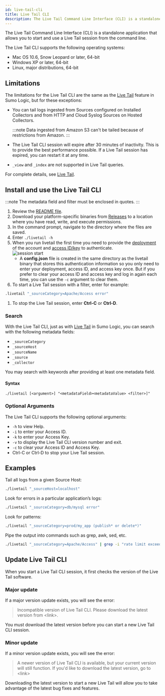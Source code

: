 ```yaml
---
id: live-tail-cli
title: Live Tail CLI
description: The Live Tail Command Line Interface (CLI) is a standalone application that allows you to start and use a Live Tail session from the command line.
---
```


The Live Tail Command Line Interface (CLI) is a standalone application that allows you to start and use a Live Tail session from the command line.

The Live Tail CLI supports the following operating systems:

* Mac OS 10.6, Snow Leopard or later, 64-bit
* Windows XP or later, 64-bit
* Linux, major distributions, 64-bit

## Limitations

The limitations for the Live Tail CLI are the same as the [Live Tail](about-live-tail.md) feature in Sumo Logic, but for these exceptions:

* You can tail logs ingested from Sources configured on Installed Collectors and from HTTP and Cloud Syslog Sources on Hosted Collectors.

  :::note
  Data ingested from Amazon S3 can't be tailed because of restrictions from Amazon.
  :::

* The Live Tail CLI session will expire after 30 minutes of inactivity. This is to provide the best performance possible. If a Live Tail session has expired, you can restart it at any time.

* `_view` and `_index` are not supported in Live Tail queries.

For complete details, see [Live Tail](about-live-tail.md).

## Install and use the Live Tail CLI

:::note
The metadata field and filter must be enclosed in quotes.
:::

1. Review the [README file](https://github.com/sumologic/livetail-cli). 
1. Download your platform-specific binaries from [Releases](https://github.com/SumoLogic/livetail-cli/release) to a location where you have read, write, and execute permissions.
1. In the command prompt, navigate to the directory where the files are saved.
1. Enter `./livetail -h`
1. When you run livetail the first time you need to provide the [deployment](/docs/api/troubleshooting#Deployments-and-Sumo-Logic-Endpoints) of the account and [access ID/key](/docs/manage/security/access-keys.md) to authenticate.<br/>  ![session start](/img/search/livetail/cli-live-tail-sessions-start.png)
   * A **config.json** file is created in the same directory as the livetail binary that stores this authentication information so you only need to enter your deployment, access ID, and access key once. But if you prefer to clear your access ID and access key and log in again each time, you can use the `-c` argument to clear them.
1. To start a Live Tail session with a filter, enter for example:
  ```bash
  .livetail "_sourceCategory=Apache/Access error"
  ```
1. To stop the Live Tail session, enter **Ctrl-C** or **Ctrl-D**.

### Search

With the Live Tail CLI, just as with [Live Tail](about-live-tail.md) in Sumo Logic, you can search with the following metadata fields:

* `_sourceCategory`
* `_sourceHost`
* `_sourceName`
* `_source`
* `_collector`

You may search with keywords after providing at least one metadata field.

#### Syntax

`./livetail [<argument>] "<metadataField><metadataValue> <filter>]"`

### Optional Arguments

The Live Tail CLI supports the following optional arguments:

* `-h` to view Help.
* `-i` to enter your Access ID.
* `-k` to enter your Access Key.
* `-v` to display the Live Tail CLI version number and exit.
* `-c` to clear your Access ID and Access Key.
* Ctrl-C or Ctrl-D to stop your Live Tail session.

## Examples

Tail all logs from a given Source Host:

```bash
./livetail "_sourceHost=localhost"
```

Look for errors in a particular application’s logs:

```bash
./livetail "_sourceCategory=db/mysql error"
```

Look for patterns:

```bash
./livetail "_sourceCategory=prod/my_app (publish* or delete*)"
```

Pipe the output into commands such as grep, awk, sed, etc.

```bash
./livetail "_sourceCategory=Apache/Access" | grep -i "rate limit exceeded"\> out.txt
```

## Update Live Tail CLI

When you start a Live Tail CLI session, it first checks the version of the Live Tail software.

### Major update

If a major version update exists, you will see the error:

> Incompatible version of Live Tail CLI. Please download the latest version from \<link\>.

You must download the latest version before you can start a new Live Tail CLI session.

### Minor update

If a minor version update exists, you will see the error:

> A newer version of Live Tail CLI is available, but your current version will still function. If you'd like to download the latest version, go to \<link\>

Downloading the latest version to start a new Live Tail will allow you to take advantage of the latest bug fixes and features.
